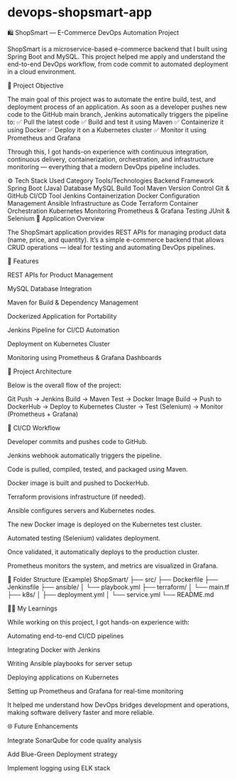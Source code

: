 # devops-shopsmart-app
🛍️ ShopSmart — E-Commerce DevOps Automation Project

ShopSmart is a microservice-based e-commerce backend that I built using Spring Boot and MySQL.
This project helped me apply and understand the end-to-end DevOps workflow, from code commit to automated deployment in a cloud environment.

🎯 Project Objective

The main goal of this project was to automate the entire build, test, and deployment process of an application.
As soon as a developer pushes new code to the GitHub main branch, Jenkins automatically triggers the pipeline to:
✅ Pull the latest code
✅ Build and test it using Maven
✅ Containerize it using Docker
✅ Deploy it on a Kubernetes cluster
✅ Monitor it using Prometheus and Grafana

Through this, I got hands-on experience with continuous integration, continuous delivery, containerization, orchestration, and infrastructure monitoring — everything that a modern DevOps pipeline includes.

⚙️ Tech Stack Used
Category	Tools/Technologies
Backend Framework	Spring Boot (Java)
Database	MySQL
Build Tool	Maven
Version Control	Git & GitHub
CI/CD Tool	Jenkins
Containerization	Docker
Configuration Management	Ansible
Infrastructure as Code	Terraform
Container Orchestration	Kubernetes
Monitoring	Prometheus & Grafana
Testing	JUnit & Selenium
🧩 Application Overview

The ShopSmart application provides REST APIs for managing product data (name, price, and quantity).
It’s a simple e-commerce backend that allows CRUD operations — ideal for testing and automating DevOps pipelines.

🔑 Features

REST APIs for Product Management

MySQL Database Integration

Maven for Build & Dependency Management

Dockerized Application for Portability

Jenkins Pipeline for CI/CD Automation

Deployment on Kubernetes Cluster

Monitoring using Prometheus & Grafana Dashboards

🧱 Project Architecture

Below is the overall flow of the project:

Git Push → Jenkins Build → Maven Test → Docker Image Build → Push to DockerHub → 
Deploy to Kubernetes Cluster → Test (Selenium) → Monitor (Prometheus + Grafana)

🚀 CI/CD Workflow

Developer commits and pushes code to GitHub.

Jenkins webhook automatically triggers the pipeline.

Code is pulled, compiled, tested, and packaged using Maven.

Docker image is built and pushed to DockerHub.

Terraform provisions infrastructure (if needed).

Ansible configures servers and Kubernetes nodes.

The new Docker image is deployed on the Kubernetes test cluster.

Automated testing (Selenium) validates deployment.

Once validated, it automatically deploys to the production cluster.

Prometheus monitors the system, and metrics are visualized in Grafana.

🧰 Folder Structure (Example)
ShopSmart/
├── src/
├── Dockerfile
├── Jenkinsfile
├── ansible/
│   └── playbook.yml
├── terraform/
│   └── main.tf
├── k8s/
│   ├── deployment.yml
│   └── service.yml
└── README.md

🧑‍💻 My Learnings

While working on this project, I got hands-on experience with:

Automating end-to-end CI/CD pipelines

Integrating Docker with Jenkins

Writing Ansible playbooks for server setup

Deploying applications on Kubernetes

Setting up Prometheus and Grafana for real-time monitoring

It helped me understand how DevOps bridges development and operations, making software delivery faster and more reliable.

🌐 Future Enhancements

Integrate SonarQube for code quality analysis

Add Blue-Green Deployment strategy

Implement logging using ELK stack
